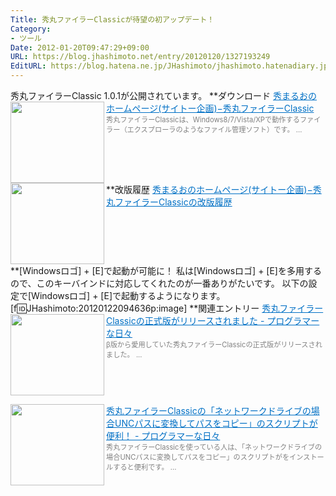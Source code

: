 ```yaml
---
Title: 秀丸ファイラーClassicが待望の初アップデート！
Category:
- ツール
Date: 2012-01-20T09:47:29+09:00
URL: https://blog.jhashimoto.net/entry/20120120/1327193249
EditURL: https://blog.hatena.ne.jp/JHashimoto/jhashimoto.hatenadiary.jp/atom/entry/12921228815717256845
---
```


秀丸ファイラーClassic 1.0.1が公開されています。
**ダウンロード
<a href="http://hide.maruo.co.jp/software/hmfilerclassic.html" target="_blank"><img class="alignleft" align="left" border="0" src="http://capture.heartrails.com/150x130/shadow?http://hide.maruo.co.jp/software/hmfilerclassic.html" alt="" width="150" height="130" /></a><a style="color:#0070C5;" href="http://hide.maruo.co.jp/software/hmfilerclassic.html" target="_blank">秀まるおのホームページ(サイトー企画)−秀丸ファイラーClassic</a><a href="http://b.hatena.ne.jp/entry/http://hide.maruo.co.jp/software/hmfilerclassic.html" target="_blank"><img border="0" src="http://b.hatena.ne.jp/entry/image/http://hide.maruo.co.jp/software/hmfilerclassic.html" alt="" /></a><br><span style="color: #808080;font-size: 80%;">秀丸ファイラーClassicは、Windows8/7/Vista/XPで動作するファイラー（エクスプローラのようなファイル管理ソフト）です。 ...</span><br style="clear:both;" />
**改版履歴
<a href="http://hide.maruo.co.jp/software/hmfilerclassichist.html" target="_blank"><img class="alignleft" align="left" border="0" src="http://capture.heartrails.com/150x130/shadow?http://hide.maruo.co.jp/software/hmfilerclassichist.html" alt="" width="150" height="130" /></a><a style="color:#0070C5;" href="http://hide.maruo.co.jp/software/hmfilerclassichist.html" target="_blank">秀まるおのホームページ(サイトー企画)−秀丸ファイラーClassicの改版履歴</a><a href="http://b.hatena.ne.jp/entry/http://hide.maruo.co.jp/software/hmfilerclassichist.html" target="_blank"><img border="0" src="http://b.hatena.ne.jp/entry/image/http://hide.maruo.co.jp/software/hmfilerclassichist.html" alt="" /></a><br style="clear:both;" />
**[Windowsロゴ] + [E]で起動が可能に！
私は[Windowsロゴ] + [E]を多用するので、このキーバインドに対応してくれたのが一番ありがたいです。
以下の設定で[Windowsロゴ] + [E]で起動するようになります。
[f:id:JHashimoto:20120122094636p:image]
**関連エントリー
<a href="http://d.hatena.ne.jp/JHashimoto/20110817/1313727138" target="_blank" rel="nofollow"><img class="alignleft" align="left" border="0" src="http://capture.heartrails.com/150x130/shadow?http://d.hatena.ne.jp/JHashimoto/20110817/1313727138" alt="" width="150" height="130" /></a><a style="color:#0070C5;" href="http://d.hatena.ne.jp/JHashimoto/20110817/1313727138" target="_blank" rel="nofollow">秀丸ファイラーClassicの正式版がリリースされました - プログラマーな日々</a><a href="http://b.hatena.ne.jp/entry/http://d.hatena.ne.jp/JHashimoto/20110817/1313727138" target="_blank"><img border="0" src="http://b.hatena.ne.jp/entry/image/http://d.hatena.ne.jp/JHashimoto/20110817/1313727138" alt="" /></a><br><span style="color: #808080;font-size: 80%;">β版から愛用していた秀丸ファイラーClassicの正式版がリリースされました。 ...</span><br style="clear:both;" />

<a href="http://d.hatena.ne.jp/JHashimoto/20120108/1326254225" target="_blank" rel="nofollow"><img class="alignleft" align="left" border="0" src="http://capture.heartrails.com/150x130/shadow?http://d.hatena.ne.jp/JHashimoto/20120108/1326254225" alt="" width="150" height="130" /></a><a style="color:#0070C5;" href="http://d.hatena.ne.jp/JHashimoto/20120108/1326254225" target="_blank" rel="nofollow">秀丸ファイラーClassicの「ネットワークドライブの場合UNCパスに変換してパスをコピー」のスクリプトが便利！ - プログラマーな日々</a><a href="http://b.hatena.ne.jp/entry/http://d.hatena.ne.jp/JHashimoto/20120108/1326254225" target="_blank"><img border="0" src="http://b.hatena.ne.jp/entry/image/http://d.hatena.ne.jp/JHashimoto/20120108/1326254225" alt="" /></a><br><span style="color: #808080;font-size: 80%;">秀丸ファイラーClassicを使っている人は、「ネットワークドライブの場合UNCパスに変換してパスをコピー」のスクリプトがをインストールすると便利です。 ...</span><br style="clear:both;" />
